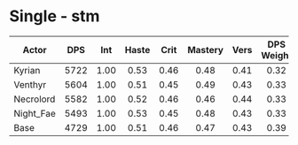 # Single - stm
| Actor | DPS | Int | Haste | Crit | Mastery | Vers | DPS Weight |
|---|:---:|:---:|:---:|:---:|:---:|:---:|:---:|
|Kyrian|5722|1.00|0.53|0.46|0.48|0.41|0.32|
|Venthyr|5604|1.00|0.51|0.45|0.49|0.43|0.33|
|Necrolord|5582|1.00|0.52|0.46|0.46|0.44|0.33|
|Night_Fae|5493|1.00|0.53|0.45|0.48|0.43|0.33|
|Base|4729|1.00|0.51|0.46|0.47|0.43|0.39|
